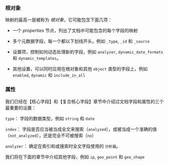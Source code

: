 ### 根对象

映射的最高一层被称为 _根对象_，它可能包含下面几项：

* 一个 _properties_ 节点，列出了文档中可能包含的每个字段的映射

* 多个元数据字段，每一个都以下划线开头，例如 `_type`, `_id` 和 `_source`

* 设置项，控制如何动态处理新的字段，例如 `analyzer`, `dynamic_date_formats` 和 `dynamic_templates`。

* 其他设置，可以同时应用在根对象和其他 `object` 类型的字段上，例如 `enabled`, `dynamic` 和 `include_in_all`

### 属性

我们已经在【核心字段】和【复合核心字段】章节中介绍过文档字段和属性的三个最重要的设置：

`type`：
  字段的数据类型，例如 `string` 和 `date`

`index`：
  字段是否应当被当成全文来搜索（`analyzed`），或被当成一个准确的值（`not_analyzed`），还是完全不可被搜索（`no`）

`analyzer`：
  确定在索引和或搜索时全文字段使用的 `分析器`。

我们将在下面的章节中介绍其他字段，例如 `ip`, `geo_point` 和 `geo_shape`
